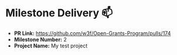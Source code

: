 # Milestone Delivery :mailbox:

* **PR Link:** https://github.com/w3f/Open-Grants-Program/pulls/174
* **Milestone Number:** 2
* **Project Name:** My test project
